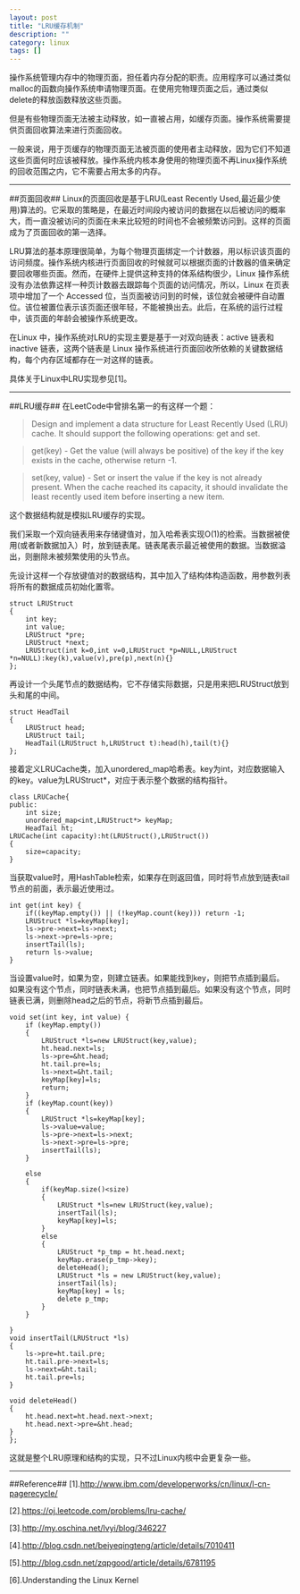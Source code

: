 ```yaml
---
layout: post
title: "LRU缓存机制"
description: ""
category: linux
tags: []
---
```


操作系统管理内存中的物理页面，担任着内存分配的职责。应用程序可以通过类似malloc的函数向操作系统申请物理页面。在使用完物理页面之后，通过类似delete的释放函数释放这些页面。

但是有些物理页面无法被主动释放，如一直被占用，如缓存页面。操作系统需要提供页面回收算法来进行页面回收。

一般来说，用于页缓存的物理页面无法被页面的使用者主动释放，因为它们不知道这些页面何时应该被释放。操作系统内核本身使用的物理页面不再Linux操作系统的回收范围之内，它不需要占用太多的内存。

-----------------------------------------------------------

##页面回收##
Linux的页面回收是基于LRU(Least Recently Used,最近最少使用)算法的。它采取的策略是，在最近时间段内被访问的数据在以后被访问的概率大，而一直没被访问的页面在未来比较短的时间也不会被频繁访问到。这样的页面成为了页面回收的第一选择。

LRU算法的基本原理很简单，为每个物理页面绑定一个计数器，用以标识该页面的访问频度。操作系统内核进行页面回收的时候就可以根据页面的计数器的值来确定要回收哪些页面。然而，在硬件上提供这种支持的体系结构很少，Linux 操作系统没有办法依靠这样一种页计数器去跟踪每个页面的访问情况，所以，Linux 在页表项中增加了一个 Accessed 位，当页面被访问到的时候，该位就会被硬件自动置位。该位被置位表示该页面还很年轻，不能被换出去。此后，在系统的运行过程中，该页面的年龄会被操作系统更改。

在Linux 中，操作系统对LRU的实现主要是基于一对双向链表：active 链表和 inactive 链表，这两个链表是 Linux 操作系统进行页面回收所依赖的关键数据结构，每个内存区域都存在一对这样的链表。

具体关于Linux中LRU实现参见[1]。

---------------------------------------------------------------

##LRU缓存##
在LeetCode中曾排名第一的有这样一个题：

> Design and implement a data structure for Least Recently Used (LRU) cache. It should support the following operations: get and set.

> get(key) - Get the value (will always be positive) of the key if the key exists in the cache, otherwise return -1.

> set(key, value) - Set or insert the value if the key is not already present. When the cache reached its capacity, it should invalidate the least recently used item before inserting a new item.

这个数据结构就是模拟LRU缓存的实现。

我们采取一个双向链表用来存储键值对，加入哈希表实现O(1)的检索。当数据被使用(或者新数据加入）时，放到链表尾。链表尾表示最近被使用的数据。当数据溢出，则删除未被频繁使用的头节点。

先设计这样一个存放键值对的数据结构，其中加入了结构体构造函数，用参数列表将所有的数据成员初始化置零。

    struct LRUStruct
    {
        int key;
        int value;
        LRUStruct *pre;
        LRUStruct *next;
        LRUStruct(int k=0,int v=0,LRUStruct *p=NULL,LRUStruct *n=NULL):key(k),value(v),pre(p),next(n){}
    };

再设计一个头尾节点的数据结构，它不存储实际数据，只是用来把LRUStruct放到头和尾的中间。

    struct HeadTail
    {
        LRUStruct head;
        LRUStruct tail;
        HeadTail(LRUStruct h,LRUStruct t):head(h),tail(t){}
    };

接着定义LRUCache类，加入unordered_map哈希表。key为int，对应数据输入的key。value为LRUStruct*，对应于表示整个数据的结构指针。

    class LRUCache{
    public:
        int size;
        unordered_map<int,LRUStruct*> keyMap;
        HeadTail ht;
    LRUCache(int capacity):ht(LRUStruct(),LRUStruct())
    {
        size=capacity;
    }
    
当获取value时，用HashTable检索，如果存在则返回值，同时将节点放到链表tail节点的前面，表示最近使用过。

    int get(int key) {
        if((keyMap.empty()) || (!keyMap.count(key))) return -1;
        LRUStruct *ls=keyMap[key];
        ls->pre->next=ls->next;
        ls->next->pre=ls->pre;
        insertTail(ls);
        return ls->value;
    }
    
当设置value时，如果为空，则建立链表。如果能找到key，则把节点插到最后。如果没有这个节点，同时链表未满，也把节点插到最后。如果没有这个节点，同时链表已满，则删除head之后的节点，将新节点插到最后。

    void set(int key, int value) {
        if (keyMap.empty())
        {
            LRUStruct *ls=new LRUStruct(key,value);
            ht.head.next=ls;
            ls->pre=&ht.head;
            ht.tail.pre=ls;
            ls->next=&ht.tail;
            keyMap[key]=ls;
            return;
        }
        if (keyMap.count(key))
        {
            LRUStruct *ls=keyMap[key];
            ls->value=value;
            ls->pre->next=ls->next;
            ls->next->pre=ls->pre;
            insertTail(ls);
        }
        
        else
        {
            if(keyMap.size()<size)
            {
                LRUStruct *ls=new LRUStruct(key,value);
                insertTail(ls);
                keyMap[key]=ls;
            }
            else
            {
                LRUStruct *p_tmp = ht.head.next;
                keyMap.erase(p_tmp->key);
                deleteHead();
                LRUStruct *ls = new LRUStruct(key,value);
                insertTail(ls);
                keyMap[key] = ls;
                delete p_tmp;
            }
        }
        
    }
    void insertTail(LRUStruct *ls)
    {
        ls->pre=ht.tail.pre;
        ht.tail.pre->next=ls;
        ls->next=&ht.tail;
        ht.tail.pre=ls;
    }
       
    void deleteHead()
    {
        ht.head.next=ht.head.next->next;
        ht.head.next->pre=&ht.head;
    }
    };

 
这就是整个LRU原理和结构的实现，只不过Linux内核中会更复杂一些。

--------------------------------------------------------------------

##Reference##
[1].http://www.ibm.com/developerworks/cn/linux/l-cn-pagerecycle/

[2].https://oj.leetcode.com/problems/lru-cache/

[3].http://my.oschina.net/lvyi/blog/346227

[4].http://blog.csdn.net/beiyeqingteng/article/details/7010411

[5].http://blog.csdn.net/zqpgood/article/details/6781195

[6].Understanding the Linux Kernel


